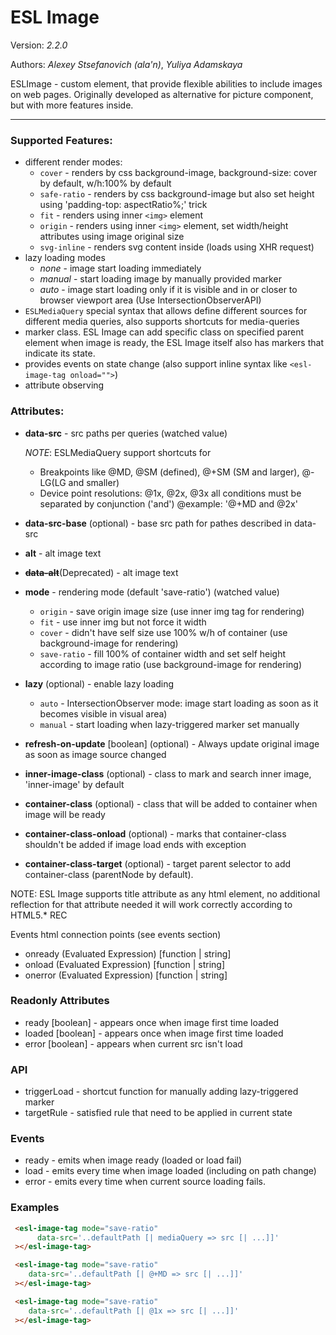 # ESL Image

Version: *2.2.0*

Authors: *Alexey Stsefanovich (ala'n)*, *Yuliya Adamskaya*

ESLImage - custom element, that provide flexible abilities to include images on web pages. 
Originally developed as alternative for picture component, but with more features inside.
 
--- 
 
### Supported Features:
 - different render modes: 
   - `cover` - renders by css background-image, background-size: cover by default, w/h:100% by default
   - `safe-ratio` - renders by css background-image but also set height using 'padding-top: aspectRatio%;' trick
   - `fit` - renders using inner `<img>` element
   - `origin` - renders using inner `<img>` element, set width/height attributes using image original size
   - `svg-inline` - renders svg content inside (loads using XHR request)
 - lazy loading modes
   - *none* - image start loading immediately
   - *manual* - start loading image by manually provided marker
   - *auto* - image start loading only if it is visible and in or closer to browser viewport area (Use IntersectionObserverAPI)
 - `ESLMediaQuery` special syntax that allows define different sources for different media queries, also supports shortcuts for media-queries
 - marker class. ESL Image can add specific class on specified parent element when image is ready, the ESL Image itself also has markers that indicate its state.
 - provides events on state change (also support inline syntax like `<esl-image-tag onload="">`)
 - attribute observing

### Attributes:

 - **data-src** - src paths per queries (watched value)

   *NOTE*: ESLMediaQuery support shortcuts for
   - Breakpoints like @MD, @SM (defined), @+SM (SM and larger), @-LG(LG and smaller)
   - Device point resolutions: @1x, @2x, @3x all conditions must be separated by conjunction ('and')
@example: '@+MD and @2x'

- **data-src-base** (optional) - base src path for pathes described in data-src

- **alt** - alt image text

- ~~**data-alt**~~(Deprecated) - alt image text

- **mode** - rendering mode (default 'save-ratio') (watched value)  
  - `origin` - save origin image size (use inner img tag for rendering)
  - `fit` - use inner img but not force it width
  - `cover` - didn't have self size use 100% w/h of container (use background-image for rendering)
  - `save-ratio` - fill 100% of container width and set self height according to image ratio (use background-image for rendering)

- **lazy** (optional) - enable lazy loading
  - `auto` - IntersectionObserver mode: image start loading as soon as it becomes visible in visual area)
  - `manual` - start loading when lazy-triggered marker set manually
  
- **refresh-on-update** \[boolean] (optional) - Always update original image as soon as image source changed

- **inner-image-class** (optional) - class to mark and search inner image, 'inner-image' by default

- **container-class** (optional) - class that will be added to container when image will be ready

- **container-class-onload** (optional) - marks that container-class shouldn't be added if image load ends with exception

- **container-class-target** (optional) - target parent selector to add container-class (parentNode by default).

NOTE: ESL Image supports title attribute as any html element, no additional reflection for that attribute needed it will work correctly according to HTML5.* REC

Events html connection points (see events section)
- onready (Evaluated Expression) \[function | string]
- onload (Evaluated Expression) \[function | string]
- onerror (Evaluated Expression) \[function | string]

### Readonly Attributes
- ready \[boolean] - appears once when image first time loaded
- loaded \[boolean] - appears once when image first time loaded
- error \[boolean] - appears when current src isn't load

### API
- triggerLoad - shortcut function for manually adding lazy-triggered marker
- targetRule - satisfied rule that need to be applied in current state

### Events
- ready - emits when image ready (loaded or load fail)
- load - emits every time when image loaded (including on path change)
- error - emits every time when current source loading fails.

### Examples
```html
 <esl-image-tag mode="save-ratio"
      data-src='..defaultPath [| mediaQuery => src [| ...]]'
 ></esl-image-tag>
```
```html
 <esl-image-tag mode="save-ratio"
    data-src='..defaultPath [| @+MD => src [| ...]]'
 ></esl-image-tag>
```
```html
 <esl-image-tag mode="save-ratio"
    data-src='..defaultPath [| @1x => src [| ...]]'
 ></esl-image-tag>
```
